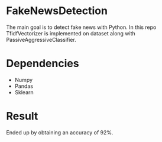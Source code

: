 # FakeNewsDetection
The main goal is to detect fake news with Python. In this repo TfidfVectorizer is implemented on dataset along with PassiveAggressiveClassifier.

# Dependencies
- Numpy
- Pandas
- Sklearn

# Result
Ended up by obtaining an accuracy of 92%. 

